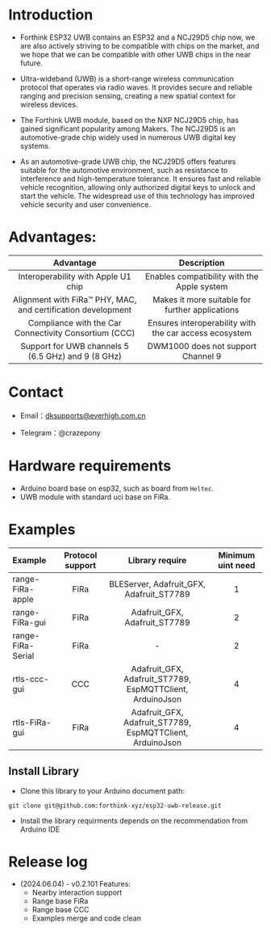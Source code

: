 # Introduction

- Forthink ESP32 UWB contains an ESP32 and a NCJ29D5 chip now, we are also actively striving to be compatible with chips on the market, and we hope that we can be compatible with other UWB chips in the near future.

- Ultra-wideband (UWB) is a short-range wireless communication protocol that operates via radio waves. It provides secure and reliable ranging and precision sensing, creating a new spatial context for wireless devices.

- The Forthink UWB module, based on the NXP NCJ29D5 chip, has gained significant popularity among Makers. The NCJ29D5 is an automotive-grade chip widely used in numerous UWB digital key systems.

- As an automotive-grade UWB chip, the NCJ29D5 offers features suitable for the automotive environment, such as resistance to interference and high-temperature tolerance. It ensures fast and reliable vehicle recognition, allowing only authorized digital keys to unlock and start the vehicle. The widespread use of this technology has improved vehicle security and user convenience.

# Advantages:


| Advantage          |  Description    | 
| :----------------: | :-------------: |
|Interoperability with Apple U1 chip | Enables compatibility with the Apple system|
|Alignment with FiRa™ PHY, MAC, and certification development | Makes it more suitable for further applications|
|Compliance with the Car Connectivity Consortium (CCC) | Ensures interoperability with the car access ecosystem|
|Support for UWB channels 5 (6.5 GHz) and 9 (8 GHz) | DWM1000 does not support Channel 9|



# Contact 

- Email：dksupports@everhigh.com.cn

- Telegram：@crazepony


# Hardware requirements
- Arduino board base on esp32, such as board from ```Heltec```.
- UWB module with standard uci base on FiRa.

# Examples 

| Example          |  Protocol support   | Library require    | Minimum uint need     | 
| :--------------- | :-----------------: | :----------------: | :-------------------: |
|range-FiRa-apple | FiRa|BLEServer, Adafruit_GFX, Adafruit_ST7789| 1
|range-FiRa-gui|FiRa| Adafruit_GFX, Adafruit_ST7789 | 2
|range-FiRa-Serial|FiRa| - |2
|rtls-ccc-gui|CCC|Adafruit_GFX, Adafruit_ST7789, EspMQTTClient, ArduinoJson|4
|rtls-FiRa-gui|FiRa|Adafruit_GFX, Adafruit_ST7789, EspMQTTClient, ArduinoJson|4

## Install Library
- Clone this library to your Arduino document path:

```
git clone git@github.com:forthink-xyz/esp32-uwb-release.git
```
- Install the library requirments depends on the recommendation from Arduino IDE




# Release log
- (2024.06.04) - v0.2.101
Features:
  - Nearby interaction support
  - Range base FiRa
  - Range base CCC
  - Examples merge and code clean 



